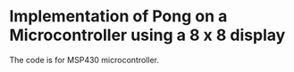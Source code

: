 # Implementation of Pong on a Microcontroller using a 8 x 8 display

The code is for MSP430 microcontroller.
